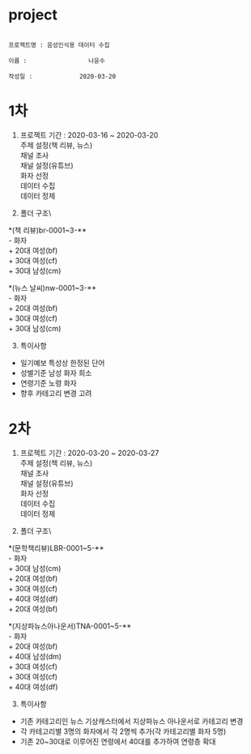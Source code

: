 # project

                                                                                 프로젝트명 : 음성인식용 데이터 수집
                                                                                       이름 :                 나윤수
                                                                                     작성일 :             2020-03-20
                                                                                                                                
1차
==========================================
1. 프로젝트 기간 : 2020-03-16 ~ 2020-03-20\
주제 설정(책 리뷰, 뉴스)\
채널 조사\
채널 설정(유튜브)\
화자 선정\
데이터 수집\
데이터 정제

2. 폴더 구조\

*(책 리뷰)br-0001~3-**\
      - 화자\
           + 20대 여성(bf)\
           + 30대 여성(cf)\
           + 30대 남성(cm)
           
*(뉴스 날씨)nw-0001~3-**\
      - 화자\
           + 20대 여성(bf)\
           + 30대 여성(cf)\
           + 30대 남성(cm)

3. 특이사항
 * 일기예보 특성상 한정된 단어
 * 성별기준 남성 화자 희소
 * 연령기준 노령 화자
 * 향후 카테고리 변경 고려
 
 2차
==========================================
1. 프로젝트 기간 : 2020-03-20 ~ 2020-03-27\
주제 설정(책 리뷰, 뉴스)\
채널 조사\
채널 설정(유튜브)\
화자 선정\
데이터 수집\
데이터 정제

2. 폴더 구조\

*(문학책리뷰)LBR-0001~5-**\
      - 화자\
           + 30대 남성(cm)\
           + 20대 여성(bf)\
           + 30대 여성(cf)\
           + 40대 여성(df)\
           + 20대 여성(bf)
           
*(지상파뉴스아나운서)TNA-0001~5-**\
      - 화자\
           + 20대 여성(bf)\
           + 40대 남성(dm)\
           + 30대 여성(cf)\
           + 30대 여성(cf)\
           + 40대 여성(df)

3. 특이사항
 * 기존 카테고리인 뉴스 기상캐스터에서 지상파뉴스 아나운서로 카테고리 변경
 * 각 카테고리별 3명의 화자에서 각 2명씩 추가(각 카테고리별 화자 5명)
 * 기존 20~30대로 이루어진 연령에서 40대를 추가하여 연령층 확대

